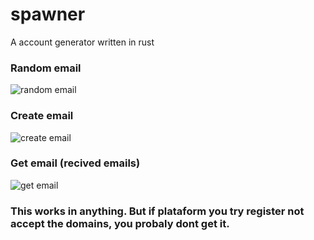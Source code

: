 # spawner
A account generator written in rust

### Random email
![random email](https://i.imgur.com/1wAGTgC.png "emails generated")

### Create email
![create email](https://i.imgur.com/E4J2MoO.png "email created")

### Get email (recived emails)
![get email](https://i.imgur.com/M2e5JTg.png "an email recived")

### This works in anything. But if plataform you try register not accept the domains, you probaly dont get it.
